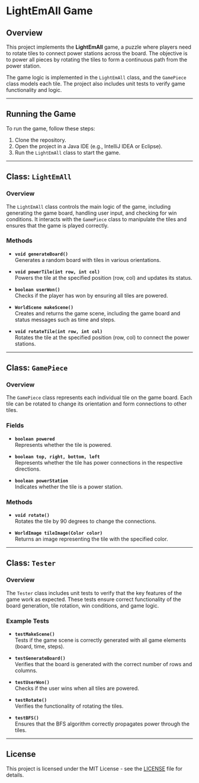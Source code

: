 # LightEmAll Game

## Overview

This project implements the **LightEmAll** game, a puzzle where players need to rotate tiles to connect power stations across the board. The objective is to power all pieces by rotating the tiles to form a continuous path from the power station.

The game logic is implemented in the `LightEmAll` class, and the `GamePiece` class models each tile. The project also includes unit tests to verify game functionality and logic.

---

## Running the Game

To run the game, follow these steps:

1. Clone the repository.
2. Open the project in a Java IDE (e.g., IntelliJ IDEA or Eclipse).
3. Run the `LightEmAll` class to start the game.

---

## Class: `LightEmAll`

### Overview

The `LightEmAll` class controls the main logic of the game, including generating the game board, handling user input, and checking for win conditions. It interacts with the `GamePiece` class to manipulate the tiles and ensures that the game is played correctly.

### Methods

- **`void generateBoard()`**  
  Generates a random board with tiles in various orientations.

- **`void powerTile(int row, int col)`**  
  Powers the tile at the specified position (row, col) and updates its status.

- **`boolean userWon()`**  
  Checks if the player has won by ensuring all tiles are powered.

- **`WorldScene makeScene()`**  
  Creates and returns the game scene, including the game board and status messages such as time and steps.

- **`void rotateTile(int row, int col)`**  
  Rotates the tile at the specified position (row, col) to connect the power stations.

---

## Class: `GamePiece`

### Overview

The `GamePiece` class represents each individual tile on the game board. Each tile can be rotated to change its orientation and form connections to other tiles. 

### Fields

- **`boolean powered`**  
  Represents whether the tile is powered.

- **`boolean top, right, bottom, left`**  
  Represents whether the tile has power connections in the respective directions.

- **`boolean powerStation`**  
  Indicates whether the tile is a power station.

### Methods

- **`void rotate()`**  
  Rotates the tile by 90 degrees to change the connections.

- **`WorldImage tileImage(Color color)`**  
  Returns an image representing the tile with the specified color.

---

## Class: `Tester`

### Overview

The `Tester` class includes unit tests to verify that the key features of the game work as expected. These tests ensure correct functionality of the board generation, tile rotation, win conditions, and game logic.

### Example Tests

- **`testMakeScene()`**  
  Tests if the game scene is correctly generated with all game elements (board, time, steps).

- **`testGenerateBoard()`**  
  Verifies that the board is generated with the correct number of rows and columns.

- **`testUserWon()`**  
  Checks if the user wins when all tiles are powered.

- **`testRotate()`**  
  Verifies the functionality of rotating the tiles.

- **`testBFS()`**  
  Ensures that the BFS algorithm correctly propagates power through the tiles.

---

## License

This project is licensed under the MIT License - see the [LICENSE](LICENSE) file for details.

